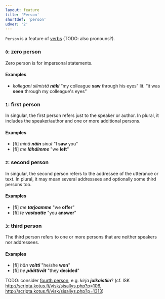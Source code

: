 ```yaml
---
layout: feature
title: 'Person'
shortdef: 'person'
udver: '2'
---
```


`Person` is a feature of [verbs](u-pos/VERB) (TODO: also pronouns?).

### <a name="0">`0`</a>: zero person

Zero person is for impersonal statements.

#### Examples

* _kollegani silmistä <b>näki</b>_ “my colleague <b>saw</b> through his eyes” lit. “it was <b>seen</b> through my colleague's eyes”

### <a name="1">`1`</a>: first person

In singular, the first person refers just to the speaker or author.
In plural, it includes the speaker/author and one or more additional
persons.

#### Examples

* [fi] _minä <b>näin</b> sinut_ "I <b>saw</b> you"
* [fi] _me <b>lähdimme</b>_ "we <b>left</b>"

### <a name="2">`2`</a>: second person

In singular, the second person refers to the addressee of the utterance
or text. In plural, it may mean several addressees and optionally some
third persons too.

#### Examples

* [fi] _me <b>tarjoamme</b>_ "we <b>offer</b>"
* [fi] _te <b>vastaatte</b>_ "you <b>answer</b>"

### <a name="3">`3`</a>: third person

The third person refers to one or more persons that are neither speakers
nor addressees.

#### Examples

* [fi] _hän <b>voitti</b>_ "he/she <b>won</b>"
* [fi] _he <b>päättivät</b>_ "they <b>decided</b>"

TODO: consider [fourth person](http://en.wikipedia.org/wiki/Voice_(grammar)#The_fourth_person_in_Baltic-Finnic_languages), e.g. _kirja **julkaistiin**_? (cf. ISK <http://scripta.kotus.fi/visk/sisallys.php?p=106>, <http://scripta.kotus.fi/visk/sisallys.php?p=1313>)
<!-- Interlanguage links updated Po lis 14 15:34:53 CET 2022 -->
